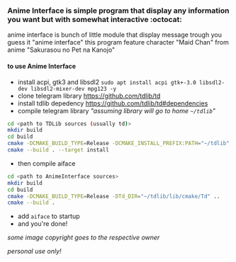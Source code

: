 ### Anime Interface is simple program that display any information you want but with somewhat interactive :octocat:
anime interface is bunch of little module that display message trough you guess it "anime interface" this program feature character "Maid Chan" from anime "Sakurasou no Pet na Kanojo"

#### to use Anime Interface
* install acpi, gtk3 and libsdl2 `sudo apt install acpi gtk+-3.0 libsdl2-dev libsdl2-mixer-dev mpg123 -y`
* clone telegram library <https://github.com/tdlib/td>
* install tdlib depedency <https://github.com/tdlib/td#dependencies>
* compile telegram library _"assuming library will go to home `~/tdlib`"_
```bash
cd <path to TDLib sources (usually td)>
mkdir build
cd build
cmake -DCMAKE_BUILD_TYPE=Release -DCMAKE_INSTALL_PREFIX:PATH="~/tdlib" ..
cmake --build . --target install
```
* then compile aiface
```bash
cd <path to AnimeInterface sources>
mkdir build
cd build
cmake -DCMAKE_BUILD_TYPE=Release -DTd_DIR="~/tdlib/lib/cmake/Td" ..
cmake --build .
```
* add `aiface` to startup
* and you're done!

_some image copyright goes to the respective owner_

_personal use only!_
